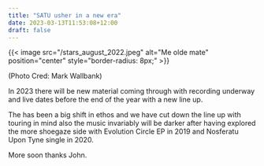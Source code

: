 ```yaml
---
title: "SATU usher in a new era"
date: 2023-03-13T11:53:08+12:00
draft: false
---
```


{{< image src="/stars_august_2022.jpeg" alt="Me olde mate" position="center" style="border-radius: 8px;" >}}

(Photo Cred: Mark Wallbank)

In 2023 there will be new material coming through with recording underway and live dates before the end of the year with a new line up.

The has been a big shift in ethos and we have cut down the line up with touring in mind also the music invariably will be darker after having explored the more shoegaze side with Evolution Circle EP in 2019 and Nosferatu Upon Tyne single in 2020.

More soon thanks John.
